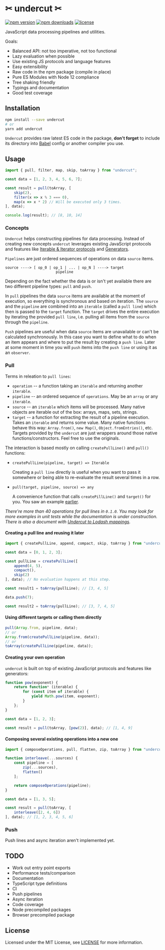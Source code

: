 # ✂ undercut ✂

[![npm version](https://img.shields.io/npm/v/undercut.svg?style=flat-square)](https://www.npmjs.com/package/undercut)
[![npm downloads](https://img.shields.io/npm/dm/undercut.svg?style=flat-square)](https://www.npmjs.com/package/undercut)
[![license](https://img.shields.io/npm/l/undercut.svg?style=flat-square)](https://github.com/the-spyke/undercut/blob/master/LICENSE)

JavaScript data processing pipelines and utilities.

Goals:

- Balanced API: not too imperative, not too functional
- Lazy evaluation when possible
- Use existing JS protocols and language features
- Easy extensibility
- Raw code in the npm package (compile in place)
- Pure ES Modules with Node 12 compliance
- Tree shaking friendly
- Typings and documentation
- Good test coverage

## Installation

```sh
npm install --save undercut
# or
yarn add undercut
```

`Undercut` provides raw latest ES code in the package, **don't forget** to include its directory into [Babel](https://babeljs.io/) config or another compiler you use.

## Usage

```js
import { pull, filter, map, skip, toArray } from "undercut";

const data = [1, 2, 3, 4, 5, 6, 7];

const result = pull(toArray, [
    skip(2),
    filter(x => x % 3 === 0),
    map(x => x * 2) // Will be executed only 3 times.
], data);

console.log(result); // [8, 10, 14]
```

### Concepts

`Undercut` helps constructing pipelines for data processing. Instead of creating new concepts `undercut` leverages existing JavaScript protocols and features like [Iterable & Iterator protocols](https://developer.mozilla.org/en-US/docs/Web/JavaScript/Reference/Iteration_protocols) and [Generators](https://developer.mozilla.org/en-US/docs/Web/JavaScript/Reference/Statements/function*).

`Pipelines` are just ordered sequences of operations on data `source` items.

```text
source ----> [ op_0 | op_1 | ... | op_N ] ----> target
                       pipeline
```

Depending on the fact whether the data is or isn't yet available there are two different pipeline types: `pull` and `push`.

In `pull` pipelines the data `source` items are available at the moment of execution, so everything is synchronous and based on iteration. The `source` and the `pipeline` are combined into an `iterable` (called a `pull line`) which then is passed to the `target` function. The `target` drives the entire execution by iterating the provided `pull line`, i.e. pulling all items from the `source` through the `pipeline`.

`Push` pipelines are useful when data `source` items are unavailable or can't be calculated synchronously. In this case you want to define what to do when an item appears and where to put the result by creating a `push line`. Later at some moment in time you will `push` items into the `push line` or using it as an `observer`.

### Pull

Terms in releation to `pull lines`:

- `operation` -- a function taking an `iterable` and returning another `iterable`.
- `pipeline` -- an ordered sequence of `operations`. May be an `array` or any `iterable`.
- `source` -- an `iterable` which items will be processed. Many native objects are iterable out of the box: arrays, maps, sets, strings.
- `target` -- a function for extracting the result of a pipeline execution. Takes an `iterable` and returns some value. Many native functions behave this way: `Array.from()`, `new Map()`, `Object.fromEntries()`, etc. Targets provided by the `undercut` are just wrappers around those native functions/constructors. Feel free to use the originals.

The interaction is based mostly on calling `createPullLine()` and `pull()` functions:

- `createPullLine(pipeline, target) => Iterable`

  Creating a `pull line` directly is useful when you want to pass it somewhere or being able to re-evaluate the result several times in a row.
- `pull(target, pipeline, source) => any`

  A convenience function that calls `createPillLine()` and `target()` for you. You saw an example [earlier](#usage).

*There're more than 40 operations for pull lines in `0.1.0`. You may look for more examples in unit tests while the documentation is under construction. There is also a document with [Undercut to Lodash mappings](https://docs.google.com/spreadsheets/d/1SdEfGV-pxTXi9Ur3Lw7IjDo2VVkz_EExUHmPrxRu_do).*

#### Creating a pull line and reusing it later

```js
import { createPullLine, append, compact, skip, toArray } from "undercut";

const data = [0, 1, 2, 3];

const pullLine = createPullLine([
    append(4, 5),
    compact(),
    skip(2)
], data); // No evaluation happens at this step.

const result1 = toArray(pullLine); // [3, 4, 5]

data.push(7);

const result2 = toArray(pullLine); // [3, 7, 4, 5]
```

#### Using different targets or calling them directly

```js
pull(Array.from, pipeline, data);
// or
Array.from(createPullLine(pipeline, data));
// or
toArray(createPullLine(pipeline, data));
```

#### Creating your own operation

`undercut` is built on top of existing JavaScript protocols and features like generators:

```js
function pow(exponent) {
    return function* (iterable) {
        for (const item of iterable) {
            yield Math.pow(item, exponent);
        }
    };
}

const data = [1, 2, 3];

const result = pull(toArray, [pow(2)], data); // [1, 4, 9]
```

#### Composing several existing operations into a new one

```js
import { composeOperations, pull, flatten, zip, toArray } from "undercut";

function interleave(...sources) {
    const pipeline = [
        zip(...sources),
        flatten()
    ];

    return composeOperations(pipeline);
}

const data = [1, 3, 5];

const result = pull(toArray, [
    interleave([2, 4, 6])
], data); // [1, 2, 3, 4, 5, 6]
```

### Push

Push lines and async iteration aren't implemented yet.

## TODO

- Work out entry point exports
- Performance tests/comparison
- Documentation
- TypeScript type definitions
- CI
- Push pipelines
- Async iteration
- Code coverage
- Node precompiled packages
- Browser precompiled package

## License

Licensed under the MIT License, see [LICENSE](LICENSE) for more information.

